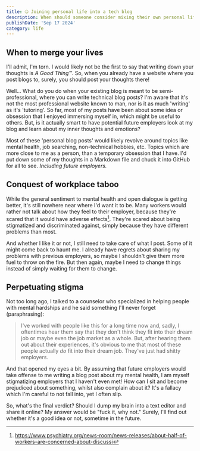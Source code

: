 ```yaml
---
title: 🤐 Joining personal life into a tech blog
description: When should someone consider mixing their own personal life into a blog?
publishDate: 'Sep 17 2024'
category: life
---
```


## When to merge your lives

I'll admit, I'm torn. I would likely not be the first to say that writing down your thoughts is *A Good Thing™*. So, when you already have a website where you post blogs to, surely, you should post your thoughts there!

Well… What do you do when your existing blog is meant to be semi-professional, where you can write technical blog posts? I'm aware that it's not the most professional website known to man, nor is it as much 'writing' as it's 'tutoring'. So far, most of my posts have been about some idea or obsession that I enjoyed immersing myself in, which might be useful to others. But, is it actually smart to have potential future employers look at my blog and learn about my inner thoughts and emotions?

Most of these 'personal blog posts' would likely revolve around topics like mental health, job searching, non-technical hobbies, etc. Topics which are more close to me as a person, than a temporary obsession that I have. I'd put down some of my thoughts in a Markdown file and chuck it into GitHub for all to see. *Including future employers.*

## Conquest of workplace taboo

While the general sentiment to mental health and open dialogue is getting better, it's still nowhere near where I'd want it to be. Many workers would rather not talk about how they feel to their employer, because they're scared that it would have adverse effects[^1]. They're scared about being stigmatized and discriminated against, simply because they have different problems than most.

And whether I like it or not, I still need to take care of what I post. Some of it might come back to haunt me. I already have regrets about sharing my problems with previous employers, so maybe I shouldn't give them more fuel to throw on the fire. But then again, maybe I need to change things instead of simply waiting for them to change.

## Perpetuating stigma

Not too long ago, I talked to a counselor who specialized in helping people with mental hardships and he said something I'll never forget (paraphrasing):

> I've worked with people like this for a long time now and, sadly, I oftentimes hear them say that they don't think they fit into their dream job or maybe even the job market as a whole.
> But, after hearing them out about their experiences, it's obvious to me that most of these people actually *do* fit into their dream job. They've just had shitty employers.

And that opened my eyes a bit. By assuming that future employers would take offense to me writing a blog post about my mental health, I am myself stigmatizing employers that I haven't even met! How can I sit and become prejudiced about something, whilst also complain about it? It's a fallacy which I'm careful to not fall into, yet I often slip.

<!-- vale proselint.Cursing = NO -->

So, what's the final verdict? Should I dump my brain into a text editor and share it online? My answer would be "fuck it, why not." Surely, I'll find out whether it's a good idea or not, sometime in the future.

<!-- vale proselint.Cursing = YES -->

[^1]: https://www.psychiatry.org/news-room/news-releases/about-half-of-workers-are-concerned-about-discussi